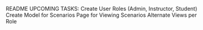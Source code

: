 README
UPCOMING TASKS:
  Create User Roles (Admin, Instructor, Student)
  Create Model for Scenarios
  Page for Viewing Scenarios
    Alternate Views per Role
  
